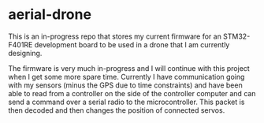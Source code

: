 # aerial-drone
This is an in-progress repo that stores my current firmware for an STM32-F401RE development board to be used in a drone that I am currently designing.

The firmware is very much in-progress and I will continue with this project when I get some more spare time. Currently I have communication going with my sensors (minus the GPS due to time constraints) and have been able to read from a controller on the side of the controller computer and can send a command over a serial radio to the microcontroller. This packet is then decoded and then changes the position of connected servos.
